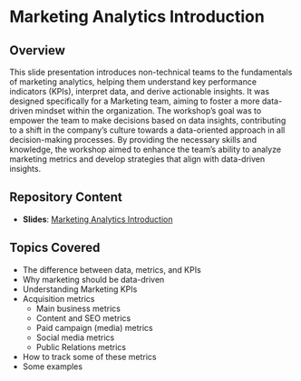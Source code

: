 # Marketing Analytics Introduction

## Overview
This slide presentation introduces non-technical teams to the fundamentals of marketing analytics, helping them understand key performance indicators (KPIs), interpret data, and derive actionable insights. It was designed specifically for a Marketing team, aiming to foster a more data-driven mindset within the organization.
The workshop’s goal was to empower the team to make decisions based on data insights, contributing to a shift in the company’s culture towards a data-oriented approach in all decision-making processes. By providing the necessary skills and knowledge, the workshop aimed to enhance the team’s ability to analyze marketing metrics and develop strategies that align with data-driven insights.

## Repository Content
- **Slides**: [Marketing Analytics Introduction](https://github.com/vieiralaura/portfolio/tree/laura/Data%20Literacy/Marketing%20Analytics/slides)

## Topics Covered
- The difference between data, metrics, and KPIs
- Why marketing should be data-driven 
- Understanding Marketing KPIs
- Acquisition metrics
	- Main business metrics
	- Content and SEO metrics
	- Paid campaign (media) metrics
	- Social media metrics
	- Public Relations metrics
- How to track some of these metrics
- Some examples
